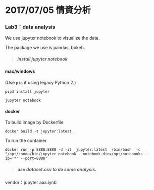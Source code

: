 # 2017/07/05 情資分析

### Lab3：data analysis

We use jupyter notebook to visualize the data.

The package we use is pandas, bokeh.



> ##### install jupyter notebook

#### mac/windows

(Use `pip` if using legacy Python 2.)

```
pip3 install jupyter
```

```
jupyter notebook  
```

#### docker

To build image by Dockerfile

```
docker build -t jupyter:latest .
```

To run the container

```
docker run -p 8888:8888 -d -it  jupyter:latest  /bin/bash  -c "/opt/conda/bin/jupyter notebook --notebook-dir=/opt/notebooks --ip='*' --port=8888"
```



> ##### use dataset.csv to do some analysis.

vendor：jupyter aaa.iynb